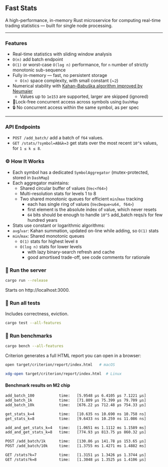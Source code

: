 ## Fast Stats

A high-performance, in-memory Rust microservice for computing real-time trading statistics — built for
single node processing.

---

### Features

- Real-time statistics with sliding window analysis
- `O(n)` add batch endpoint
- `O(1)` or worst-case `O(log n)` performance,
  for `n` number of strictly monotonic sub-sequence
- Fully in-memory — fast, no persistent storage
    - `O(n)` space complexity, with small constant (~`2`)
- Numerical stability
  with [Kahan–Babuška algorithm improved by Neumaier](https://en.wikipedia.org/wiki/Kahan_summation_algorithm)
    - Values up to `1e153` are supported, larger are skipped (ignored)
- 🧵Lock-free concurrent access across symbols using `DashMap`
- 🔒 No concurrent access within the same symbol, as per spec

---

### API Endpoints

* `POST /add_batch/`
  add a batch of `f64` values.
* `GET /stats/?symbol=AB&k=3`
  get stats over the most recent `10^k` values, for `1 ≤ k ≤ 8`.

### ⚙️ How It Works

* Each symbol has a dedicated `SymbolAggregator` (mutex-protected, stored in `DashMap`)
* Each aggregator maintains:
    * Shared circular buffer of values (`Vec<f64>`)
    * Multi-resolution stats for levels 1 to 8
    * Two shared monotonic queues for efficient `min`/`max` tracking
        * each has single ring of values (`VecDeque<u64, f64>`)
        * first element is the absolute index of value, which never resets
        * `64` bits should be enough to handle `10^5` add_batch reqs/s for few hundred years
* Stats use constant or logarithmic algorithms:
* `avg`/`var`: Kahan summation, updated on-line while adding, so `O(1)` stats
* `min`/`max`: Shared monotonic queues
    * `O(1)` stats for highest level `8`
    * `O(log n)` stats for lower levels
        * with lazy binary-search refresh and cache
        * good amortised trade-off, see code comments for rationale

### 🚀 Run the server

```bash
cargo run --release
```

Starts on http://localhost:3000.

### 🧪 Run all tests

Includes correctness, eviction.

```bash
cargo test --all-features
```

### 🧪 Run benchmarks

```bash
cargo bench --all-features
```

Criterion generates a full HTML report you can open in a browser:

```zsh
open target/criterion/report/index.html   # macOS
```

```bash
xdg-open target/criterion/report/index.html  # Linux
```

#### Benchmark results on M2 chip

```txt
add_batch_100           time:   [5.9548 µs 6.4105 µs 7.1221 µs]
add_batch_1k            time:   [71.809 µs 75.399 µs 79.709 µs]
add_batch_10k           time:   [676.22 µs 712.48 µs 754.33 µs]

get_stats_k=4           time:   [10.635 ns 10.690 ns 10.758 ns]
get_stats_k=8           time:   [9.6433 ns 10.259 ns 11.086 ns]

add_and_get_stats_k=4   time:   [1.0651 ms 1.1112 ms 1.1589 ms]
add_and_get_stats_k=8   time:   [774.93 µs 813.75 µs 860.32 µs]

POST /add_batch/1k      time:   [130.86 µs 141.78 µs 153.65 µs]
POST /add_batch/10k     time:   [1.3755 ms 1.4271 ms 1.4882 ms]

GET /stats?k=7          time:   [1.3151 µs 1.3426 µs 1.3744 µs]
GET /stats?k=8          time:   [1.3048 µs 1.3525 µs 1.4106 µs]
```